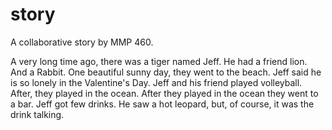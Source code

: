 # story
A collaborative story by MMP 460.

A very long time ago, there was a tiger named Jeff.
He had a friend lion.
And a Rabbit.
One beautiful sunny day, they went to the beach.
Jeff said he is so lonely in the Valentine's Day. 
Jeff and his friend played volleyball.
After, they played in the ocean.
After they played in the ocean they went to a bar.
Jeff got few drinks.
He saw a hot leopard, but, of course, it was the drink talking.